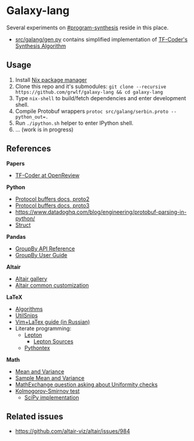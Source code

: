 Galaxy-lang
===========

Several experiments on
[#program-synthesis](https://paperswithcode.com/task/program-synthesis)
reside in this place.

* [src/galang/gen.py](./src/galang/gen.py) contains simplified implementation of
[TF-Coder's Synthesis Algorithm](https://paperswithcode.com/paper/tf-coder-program-synthesis-for-tensor)


Usage
-----

1. Install [Nix package manager](https://github.com/NixOS/nix)
2. Clone this repo and it's submodules:
   `git clone --recursive https://github.com/grwlf/galaxy-lang && cd galaxy-lang`
3. Type `nix-shell` to build/fetch dependencies and enter development shell.
4. Compile Protobuf wrappers `protoc src/galang/serbin.proto --python_out=.`
5. Run `./ipython.sh` helper to enter IPython shell.
6. ... (work is in progress)


References
----------

**Papers**

* [TF-Coder at OpenReview](https://openreview.net/forum?id=nJ5Ij53umw2)

**Python**

* [Protocol buffers docs, proto2](https://developers.google.com/protocol-buffers/)
* [Protocol buffers docs, proto3](https://developers.google.com/protocol-buffers/docs/proto3)
* https://www.datadoghq.com/blog/engineering/protobuf-parsing-in-python/
* [Struct](https://docs.python.org/3/library/struct.html)

**Pandas**

* [GroupBy API Reference](https://pandas.pydata.org/pandas-docs/stable/reference/api/pandas.DataFrame.groupby.html)
* [GroupBy User Guide](https://pandas.pydata.org/pandas-docs/stable/user_guide/groupby.html)

**Altair**

* [Altair gallery](https://altair-viz.github.io/gallery/)
* [Altair common customization](https://altair-viz.github.io/user_guide/customization.html)

**LaTeX**

* [Algorithms](https://shantoroy.com/latex/how-to-write-algorithm-in-latex/)
* [UtilSnips](https://github.com/SirVer/ultisnips)
* [Vim+LaTex guide (in Russian)](https://m.habr.com/ru/post/445066/)
* Literate programming:
  - [Lepton](https://www.math.univ-paris13.fr/~lithiao/ResearchLepton/Lepton.html)
    + [Lepton Sources](https://github.com/slithiaote/lepton)
  - [Pythontex](https://github.com/gpoore/pythontex)

**Math**

* [Mean and Variance](https://online.stat.psu.edu/stat414/lesson/24/24.3)
* [Sample Mean and Variance](https://online.stat.psu.edu/stat414/lesson/26/26.3)
* [MathExchange question asking about Uniformity checks](https://math.stackexchange.com/questions/2435/is-there-a-simple-test-for-uniform-distributions)
* [Kolmogorov-Smirnov test](https://en.wikipedia.org/wiki/Kolmogorov%E2%80%93Smirnov_test)
  - [SciPy implementation](https://docs.scipy.org/doc/scipy-1.6.0/reference/generated/scipy.stats.kstest.html)

Related issues
--------------

* https://github.com/altair-viz/altair/issues/984
